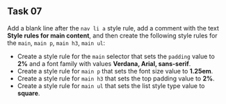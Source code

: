 ## Task 07
Add a blank line after the `nav li a` style rule, add a comment with the text **Style rules for main content**,  and then create the following style rules for the `main`, `main p`, `main h3`, `main ul`:
* Create a style rule for the `main` selector that sets the `padding` value to **2%** and a font family with values **Verdana, Arial, sans-serif**.
* Create a style rule for `main p` that sets the font size value to **1.25em**. 
* Create a style rule for `main h3` that sets the top padding value to **2%**. 
* Create a style rule for `main ul` that sets the list style type value to **square**.
